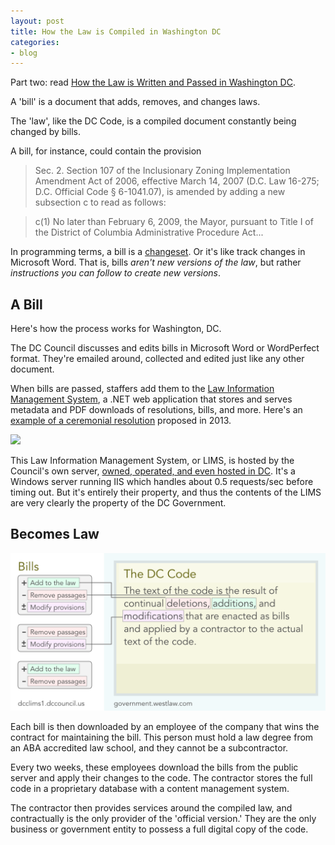 ```yaml
---
layout: post
title: How the Law is Compiled in Washington DC
categories:
- blog
---
```


Part two: read [How the Law is Written and Passed in Washington DC](http://macwright.org/2013/02/11/the-code-written.html).

A 'bill' is a document that adds, removes, and changes laws.

The 'law', like the DC Code, is a compiled document constantly being changed
by bills.

A bill, for instance, could contain the provision

> Sec. 2. Section 107 of the Inclusionary Zoning
> Implementation Amendment Act of 2006, effective
> March 14, 2007 (D.C. Law 16-275; D.C.
> Official Code § 6-1041.07), is
> amended by adding a new subsection c to read as follows:


> c(1) No later than February 6, 2009, the Mayor,
> pursuant to Title I of the District of
> Columbia Administrative Procedure Act...

In programming terms, a bill is a [changeset](http://bit.ly/dGc5LL). Or
it's like track changes in Microsoft Word.
That is, bills _aren't new versions of the law_, but rather _instructions you can follow to create new versions_.

## A Bill

Here's how the process works for Washington, DC.

The DC Council discusses and edits bills in Microsoft Word or WordPerfect format.
They're emailed around, collected and edited just like any other document.

When bills are passed, staffers add them to the
[Law Information Management System](http://dcclims1.dccouncil.us/lims/),
a .NET web application that stores and serves metadata and PDF downloads
of resolutions, bills, and more. Here's an [example of a ceremonial resolution](http://bit.ly/14O6B1W) proposed in 2013.

<a href='http://dcclims1.dccouncil.us/lims/'><img src='http://farm9.staticflickr.com/8379/8465131479_fc0c05b550_b.jpg' class='white-on-white' /></a>

This Law Information Management System, or LIMS, is hosted by the Council's
own server, [owned, operated, and even hosted in DC](http://toolbar.netcraft.com/site_report?url=http://dccouncil.us/).
It's a Windows server running IIS which handles about 0.5 requests/sec before timing out.
But it's entirely their property, and thus
the contents of the LIMS are very clearly the property of the DC Government.

## Becomes Law

![](/graphics/bill_changes.png)

Each bill is then downloaded by an employee of the company that wins
the contract for maintaining the bill. This person must hold a law degree
from an ABA accredited law school, and they cannot be a subcontractor.

Every two weeks, these employees download the bills from the public server
and apply their changes to the code. The contractor stores the full code
in a proprietary database with a content management system.

The contractor then provides services around the compiled law, and contractually
is the only provider of the 'official version.' They are the only business
or government entity to possess a full digital copy of the code.
